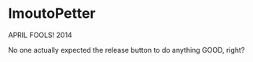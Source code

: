 ImoutoPetter
============

APRIL FOOLS! 2014

No one actually expected the release button to do anything GOOD, right?
